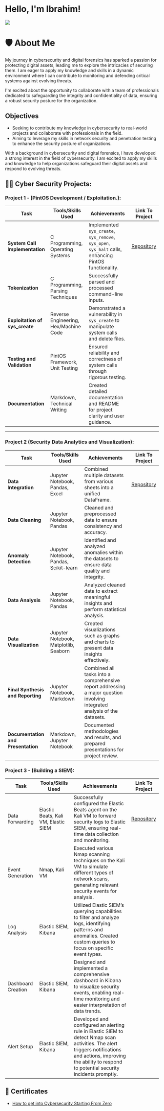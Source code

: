 # Hello, I'm Ibrahim!
<a href="https://www.linkedin.com/in/ibrahim-khorshid-723592211/"><img src="https://img.shields.io/badge/-LinkedIn-0072b1?&style=for-the-badge&logo=linkedin&logoColor=white" /></a>

# 🛡️ About Me

My journey in cybersecurity and digital forensics has sparked a passion for protecting digital assets, leading me to explore the intricacies of securing them. I am eager to apply my knowledge and skills in a dynamic environment where I can contribute to monitoring and defending critical systems against evolving threats.

I'm excited about the opportunity to collaborate with a team of professionals dedicated to safeguarding the integrity and confidentiality of data, ensuring a robust security posture for the organization.


## Objectives
 - Seeking to contribute my knowledge in cybersecurity to real-world projects and collaborate with professionals in the field.
 - Aiming to leverage my skills in network security and penetration testing to enhance the security posture of organizations.

With a background in cybersecurity and digital forensics, I have developed a strong interest in the field of cybersecurity. I am excited to apply my skills and knowledge to help organizations safeguard their digital assets and respond to evolving threats.

<h2>👨‍💻 Cyber Security Projects:</h2>

<h3> Project 1 -  (PintOS Development / Exploitation.):</h3>

| Task                                              | Tools/Skills Used                              | Achievements                                                           | Link To Project                                               |
|---------------------------------------------------|------------------------------------------------|-----------------------------------------------------------------------|-----------------------------------------------------|
| **System Call Implementation**                    | C Programming, Operating Systems               | Implemented `sys_create`, `sys_remove`, `sys_open`, `sys_halt` calls, enhancing PintOS functionality. | [Repository](https://github.com/Ibrahim-K1/PintOS/tree/master/pintos_student-master) |
| **Tokenization**                                  | C Programming, Parsing Techniques              | Successfully parsed and processed command-line inputs.                | |
| **Exploitation of sys_create**                    | Reverse Engineering, Hex/Machine Code          | Demonstrated a vulnerability in `sys_create` to manipulate system calls and delete files. |  |
| **Testing and Validation**                        | PintOS Framework, Unit Testing                 | Ensured reliability and correctness of system calls through rigorous testing. |  |
| **Documentation**                                 | Markdown, Technical Writing                    | Created detailed documentation and README for project clarity and user guidance. |  |

----------------------------------------------------------------------------------------------------------------

<h3> Project 2 (Security Data Analytics and Visualization):</h3>

| Task                          | Tools/Skills Used                       | Achievements                                                        | Link To Project                                                        |
|-------------------------------|-----------------------------------------|--------------------------------------------------------------------|--------------------------------------------------------------|
| **Data Integration**          | Jupyter Notebook, Pandas, Excel         | Combined multiple datasets from various sheets into a unified DataFrame. | [Repository](https://github.com/Ibrahim-K1/Security-Data-Analytics-and-Visualization) |
| **Data Cleaning**             | Jupyter Notebook, Pandas                | Cleaned and preprocessed data to ensure consistency and accuracy.  |  |
| **Anomaly Detection**         | Jupyter Notebook, Pandas, Scikit-learn  | Identified and analyzed anomalies within the datasets to ensure data quality and integrity. |  |
| **Data Analysis**             | Jupyter Notebook, Pandas                | Analyzed cleaned data to extract meaningful insights and perform statistical analysis. |  |
| **Data Visualization**        | Jupyter Notebook, Matplotlib, Seaborn   | Created visualizations such as graphs and charts to present data insights effectively. |  |
| **Final Synthesis and Reporting** | Jupyter Notebook, Markdown           | Combined all tasks into a comprehensive report addressing a major question involving integrated analysis of the datasets. | |
| **Documentation and Presentation** | Markdown, Jupyter Notebook           | Documented methodologies and results, and prepared presentations for project review. ||

<h3> Project 3  -  (Building a SIEM):</h3>

| **Task**             | **Tools/Skills Used**                 | **Achievements**                                                                                       | **Link To Project** |
|----------------------|---------------------------------------|--------------------------------------------------------------------------------------------------------|---------------------|
| Data Forwarding      | Elastic Beats, Kali VM, Elastic SIEM  | Successfully configured the Elastic Beats agent on the Kali VM to forward security logs to Elastic SIEM, ensuring real-time data collection and monitoring. | [Repository](https://github.com/Ibrahim-K1/SIEM-Project)|
| Event Generation     | Nmap, Kali VM                         | Executed various Nmap scanning techniques on the Kali VM to simulate different types of network scans, generating relevant security events for analysis. |  |
| Log Analysis         | Elastic SIEM, Kibana                  | Utilized Elastic SIEM’s querying capabilities to filter and analyze logs, identifying patterns and anomalies. Created custom queries to focus on specific event types. |   |
| Dashboard Creation   | Elastic SIEM, Kibana                  | Designed and implemented a comprehensive dashboard in Kibana to visualize security events, enabling real-time monitoring and easier interpretation of data trends. |      |
| Alert Setup          | Elastic SIEM, Kibana                  | Developed and configured an alerting rule in Elastic SIEM to detect Nmap scan activities. The alert triggers notifications and actions, improving the ability to respond to potential security incidents promptly. | 



<h2>📜 Certificates </h2>

- [How to get into Cybersecurity Starting From Zero](https://www.youtube.com/watch?v=a83ASGn_V_s)

